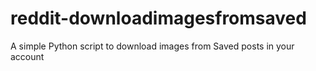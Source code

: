 # reddit-downloadimagesfromsaved
A simple Python script to download images from Saved posts in your account
